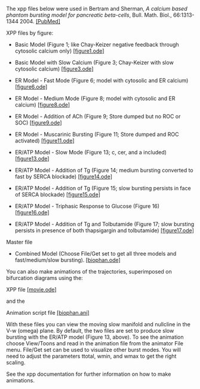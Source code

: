The xpp files below were used in Bertram and Sherman, *A calcium based phantom bursting model for pancreatic beta-cells*, Bull. Math. Biol., 66:1313-1344 2004. [[PubMed]](https://pubmed.ncbi.nlm.nih.gov/11106596/)

XPP files by figure:

* Basic Model (Figure 1; like Chay-Keizer negative feedback through cytosolic calcium only) [[figure1.ode]](figure1.ode)

* Basic Model with Slow Calcium (Figure 3; Chay-Keizer with slow cytosolic calcium) [[figure3.ode]](figure3.ode)

* ER Model - Fast Mode (Figure 6; model with cytosolic and ER calcium) [[figure6.ode]](figure6.ode)

* ER Model - Medium Mode (Figure 8; model with cytosolic and ER calcium) [[figure8.ode]](figure8.ode)

* ER Model - Addition of ACh (Figure 9; Store dumped but no ROC or SOC) [[figure9.ode]](figure9.ode)

* ER Model - Muscarinic Bursting (Figure 11; Store dumped and ROC activated) [[figure11.ode]](figure11.ode)

* ER/ATP Model - Slow Mode (Figure 13; c, cer, and a included) [[figure13.ode]](figure13.ode)

* ER/ATP Model - Addition of Tg (Figure 14; medium bursting converted to fast by SERCA blockade) [[figure14.ode]](figure14.ode)

* ER/ATP Model - Addition of Tg (Figure 15; slow bursting persists in face of SERCA blockade) [[figure15.ode]](figure15.ode)

* ER/ATP Model - Triphasic Response to Glucose (Figure 16) [[figure16.ode]](figure16.ode)

* ER/ATP Model - Addition of Tg and Tolbutamide (Figure 17; slow bursting persists in presence of both thapsigargin and tolbutamide) [[figure17.ode]](figure17.ode)

Master file
* Combined Model (Choose File/Get set to get all three models and fast/medium/slow bursting). [[biophan.ode]](biophan.ode)



You can also make animations of the trajectories, superimposed on bifurcation diagrams using the:

XPP file [[movie.ode]](movie.ode)

and the

Animation script file  [[biophan.ani]](biophan.ani)

With these files you can view the moving slow manifold and nullcline in the V-w (omega) plane. By default, the two files are set to produce slow bursting with the ER/ATP model (Figure 13, above). To see the animation choose View/Toons and read in the animation file from the animator File menu. File/Get set can be used to visualize other burst modes. You will need to adjust the parameters ttotal, wmin, and wmax to get the right scaling.

See the xpp documentation for further information on how to make animations.
